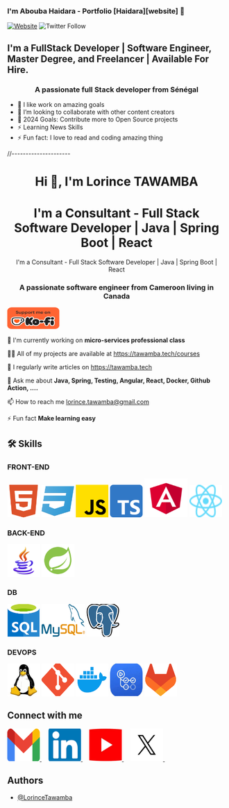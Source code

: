 ### I'm Abouba Haidara - Portfolio  [Haidara][website] 👋


[![Website](https://img.shields.io/website?label=Haidara&style=for-the-badge&url=https://haidara.vercel.app)](https://haidara.vercel.app)
![Twitter Follow](https://img.shields.io/twitter/follow/Abouba7887?color=1DA1Flogo=twitter&style=for-the-badge)


## I'm a FullStack Developer | Software Engineer, Master Degree, and Freelancer | Available For Hire.
<h3 align="center">A passionate full Stack developer from Sénégal</h3>

- 🌱 I like work on amazing goals
- 👯 I’m looking to collaborate with other content creators
- 🥅 2024 Goals: Contribute more to Open Source projects 
- ⚡ Learning News Skills 
- ⚡ Fun fact: I love to read and coding amazing thing


//---------------------


<h1 align="center">Hi 👋, I'm Lorince TAWAMBA</h1> 
<h1 align="center">I'm a Consultant - Full Stack Software Developer  | Java | Spring Boot | React</h1>



<p align="center">I'm a Consultant - Full Stack Software Developer  | Java | Spring Boot | React </p></div>

### **<div><p align="center">A passionate software engineer from Cameroon living in Canada</p><div>**

<p> 
	<a href="https://ko-fi.com/lorincetawamba" target="_blank">
		<img src="https://github.com/LorinceTawamba/LorinceTawamba/blob/main/images/kofi.png" alt="Kofi" height="50" width="120" /> 
	</a> 
</p>

🔭 I'm currently working on **micro-services professional class** 

👩‍💻 All of my projects are available at https://tawamba.tech/courses 

📝 I regularly write articles on https://tawamba.tech 

💬 Ask me about **Java, Spring, Testing, Angular, React, Docker, Github Action, ....** 

📫 How to reach me lorince.tawamba@gmail.com  

⚡️ Fun fact **Make learning easy** 

## 🛠 Skills

### FRONT-END 
<p>
<img src="https://github.com/LorinceTawamba/LorinceTawamba/blob/main/images/html5.png" alt="HTML5" height="75" width="75" /> 

<img src="https://github.com/LorinceTawamba/LorinceTawamba/blob/main/images/css3.png" alt="CSS3" height="75" width="75" /> 

<img src="https://github.com/LorinceTawamba/LorinceTawamba/blob/main/images/js.png" alt="JavaScript" height="75" width="75" /> 

<img src="https://github.com/LorinceTawamba/LorinceTawamba/blob/main/images/typescript.png" alt="TypeScript" height="75" width="75" /> 

<img src="https://github.com/LorinceTawamba/LorinceTawamba/blob/main/images/Angular.svg" alt="Angular" height="90" width="100" /> 

<img src="https://github.com/LorinceTawamba/LorinceTawamba/blob/main/images/react.svg" alt="React" height="75" width="75" /> 
</p> 

### BACK-END 
<p>
<img src="https://github.com/LorinceTawamba/LorinceTawamba/blob/main/images/java.png" alt="Java" height="75" width="75" /> 

<img src="https://github.com/LorinceTawamba/LorinceTawamba/blob/main/images/springboot.png" alt="Spring Boot" height="75" width="75" /> 
</p> 

### DB 
<p>
<img src="https://github.com/LorinceTawamba/LorinceTawamba/blob/main/images/sql.png" alt="SQL" height="75" width="75" /> 

<img src="https://github.com/LorinceTawamba/LorinceTawamba/blob/main/images/mysql.png" alt="Mysql" height="75" width="100" /> 

<img src="https://github.com/LorinceTawamba/LorinceTawamba/blob/main/images/postgresql.png" alt="Postegresql" height="75" width="75" /> 
</p> 

### DEVOPS 
<p>
<img src="https://github.com/LorinceTawamba/LorinceTawamba/blob/main/images/linux.jpeg" alt="Linux" height="75" width="75" />

<img src="https://github.com/LorinceTawamba/LorinceTawamba/blob/main/images/git.png" alt="Git" height="75" width="75" /> 

<img src="https://github.com/LorinceTawamba/LorinceTawamba/blob/main/images/docker.png" alt="Docker" height="75" width="75" /> 

<img src="https://github.com/LorinceTawamba/LorinceTawamba/blob/main/images/githubaction.jpeg" alt="Github Action" height="75" width="75" /> 

<img src="https://github.com/LorinceTawamba/LorinceTawamba/blob/main/images/gitlab.png" alt="Gitlab" height="75" width="75" /> 
</p> 

## Connect with me
<p>  
	<a href="mailto:lorince.tawamba@gmail.com" target="_blank">
		<img src="https://github.com/LorinceTawamba/LorinceTawamba/blob/main/images/gmail.webp" alt="Linkedin" height="75" width="75" /> 
	</a> &nbsp;&nbsp;&nbsp;
	<a href="https://www.linkedin.com/in/lorincetawamba/" target="_blank">
		<img src="https://github.com/LorinceTawamba/LorinceTawamba/blob/main/images/linkedin.png" alt="Linkedin" height="75" width="75" /> 
	</a> &nbsp;&nbsp;&nbsp;
	<a href="https://www.youtube.com/@LorinceTawamba" target="_blank">
		<img src="https://github.com/LorinceTawamba/LorinceTawamba/blob/main/images/youtube.jpeg" alt="Youtube" height="75" width="75" /> 
	</a> &nbsp;&nbsp;&nbsp;
	<a href="https://www.x.com/@LorinceTawamba" target="_blank">
		<img src="https://github.com/LorinceTawamba/LorinceTawamba/blob/main/images/x.png" alt="X" height="75" width="75" /> 
	</a> &nbsp;&nbsp;&nbsp;
</p>

## Authors

- [@LorinceTawamba](https://www.github.com/LorinceTawamba)
